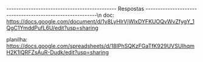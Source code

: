 --------------------------------------------- Respostas ----------------------------------------------------------\n
doc:
https://docs.google.com/document/d/1y8LyHlrVjWlxDYFKUOQvWvZfygY_1QgC1YmddPufL6U/edit?usp=sharing

planilha:
https://docs.google.com/spreadsheets/d/18IPhSQKzFGaTfK929UVSUIhqmH2K1lQRFZsAuR-Dudk/edit?usp=sharing
